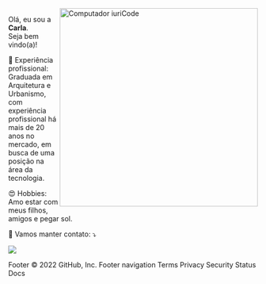 <img src="https://raw.githubusercontent.com/MicaelliMedeiros/micaellimedeiros/master/image/computer-illustration.png" min-width="400px" max-width="400px" width="400px" align="right" alt="Computador iuriCode">

<p align="left"> 
  Olá, eu sou a <strong>Carla</strong>.<br>
  Seja bem vindo(a)!
</p>

<p align="left">
  💼 Experiência profissional: Graduada em Arquitetura e Urbanismo, com experiência profissional há mais de 20 anos no mercado, em busca de uma posição na área da tecnologia.
</p>

<p align="left">
  😍 Hobbies: Amo estar com meus filhos, amigos e pegar sol.
</p>


<p align="left">
  💌 Vamos manter contato: ⤵️
</p>

  <a href="#" alt="Linkedin">
  <img src="https://img.shields.io/badge/-Linkedin-0e76a8?style=flat-square&logo=Linkedin&logoColor=white&link=https://www.linkedin.com/in/carla-hentschel-5b1723b9/" /></a>

</p>  
Footer
© 2022 GitHub, Inc.
Footer navigation
Terms
Privacy
Security
Status
Docs


